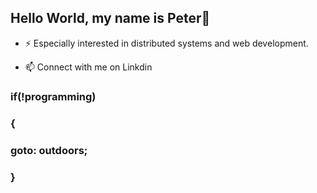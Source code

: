 ## Hello World, my name is Peter👋

- ⚡  Especially interested in distributed systems and web development.


- 📫 Connect with me on Linkdin

### if(!programming)
### {
###    goto: outdoors;
### }

<!--
**pmh-3/pmh-3** is a ✨ _special_ ✨ repository because its `README.md` (this file) appears on your GitHub profile.

Here are some ideas to get you started:


-->
